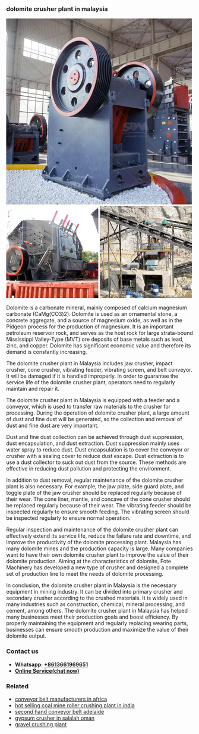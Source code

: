 <h3>dolomite crusher plant in malaysia</h3><img src='1706755739.jpg' alt=''><p>Dolomite is a carbonate mineral, mainly composed of calcium magnesium carbonate (CaMg(CO3)2). Dolomite is used as an ornamental stone, a concrete aggregate, and a source of magnesium oxide, as well as in the Pidgeon process for the production of magnesium. It is an important petroleum reservoir rock, and serves as the host rock for large strata-bound Mississippi Valley-Type (MVT) ore deposits of base metals such as lead, zinc, and copper. Dolomite has significant economic value and therefore its demand is constantly increasing.</p><p>The dolomite crusher plant in Malaysia includes jaw crusher, impact crusher, cone crusher, vibrating feeder, vibrating screen, and belt conveyor. It will be damaged if it is handled improperly. In order to guarantee the service life of the dolomite crusher plant, operators need to regularly maintain and repair it.</p><p>The dolomite crusher plant in Malaysia is equipped with a feeder and a conveyor, which is used to transfer raw materials to the crusher for processing. During the operation of dolomite crusher plant, a large amount of dust and fine dust will be generated, so the collection and removal of dust and fine dust are very important.</p><p>Dust and fine dust collection can be achieved through dust suppression, dust encapsulation, and dust extraction. Dust suppression mainly uses water spray to reduce dust. Dust encapsulation is to cover the conveyor or crusher with a sealing cover to reduce dust escape. Dust extraction is to use a dust collector to suck out dust from the source. These methods are effective in reducing dust pollution and protecting the environment.</p><p>In addition to dust removal, regular maintenance of the dolomite crusher plant is also necessary. For example, the jaw plate, side guard plate, and toggle plate of the jaw crusher should be replaced regularly because of their wear. The cone liner, mantle, and concave of the cone crusher should be replaced regularly because of their wear. The vibrating feeder should be inspected regularly to ensure smooth feeding. The vibrating screen should be inspected regularly to ensure normal operation.</p><p>Regular inspection and maintenance of the dolomite crusher plant can effectively extend its service life, reduce the failure rate and downtime, and improve the productivity of the dolomite processing plant. Malaysia has many dolomite mines and the production capacity is large. Many companies want to have their own dolomite crusher plant to improve the value of their dolomite production. Aiming at the characteristics of dolomite, Fote Machinery has developed a new type of crusher and designed a complete set of production line to meet the needs of dolomite processing.</p><p>In conclusion, the dolomite crusher plant in Malaysia is the necessary equipment in mining industry. It can be divided into primary crusher and secondary crusher according to the crushed materials. It is widely used in many industries such as construction, chemical, mineral processing, and cement, among others. The dolomite crusher plant in Malaysia has helped many businesses meet their production goals and boost efficiency. By properly maintaining the equipment and regularly replacing wearing parts, businesses can ensure smooth production and maximize the value of their dolomite output.</p><h3>Contact us</h3><ul><li><strong>Whatsapp:&nbsp;<a href="https://wa.me/8613661969651">+8613661969651</a></strong></li><li><a href="https://swt.shibang-china.com/?git&amp;zhl&amp;dolomite crusher plant in malaysia"><strong>Online Service(chat now)</strong></a></li></ul><h3>Related</h3><ul><li><a href='conveyor belt manufacturers in africa.md'>conveyor belt manufacturers in africa</a></li><li><a href='hot selling coal mine roller crushing plant in india.md'>hot selling coal mine roller crushing plant in india</a></li><li><a href='second hand conveyor belt adelaide.md'>second hand conveyor belt adelaide</a></li><li><a href='gypsum crusher in salalah oman.md'>gypsum crusher in salalah oman</a></li><li><a href='gravel crushing plant.md'>gravel crushing plant</a></li></ul>